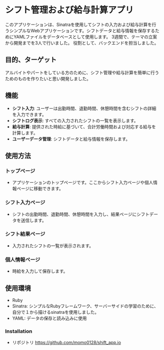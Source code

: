 # シフト管理および給与計算アプリ

このアプリケーションは、Sinatraを使用してシフトの入力および給与計算を行うシンプルなWebアプリケーションです。シフトデータと給与情報を保存するためにYAMLファイルをデータベースとして使用します。
3週間で、テーマの立案から開発までを3人で行いました。
役割として、バックエンドを担当しました。


## 目的、ターゲット
アルバイトやパートをしている方のために、シフト管理や給与計算を簡単に行うためのものを作りたいと思い開発しました。


## 機能

- **シフト入力**: ユーザーは出勤時間、退勤時間、休憩時間を含むシフトの詳細を入力できます。
- **シフトログ表示**: すべての入力されたシフトの一覧を表示します。
- **給与計算**: 提供された時給に基づいて、合計労働時間および対応する給与を計算します。
- **ユーザーデータ管理**: シフトデータと給与情報を保存します。


## 使用方法

### トップページ

- アプリケーションのトップページです。ここからシフト入力ページや個人情報ページに移動できます。

### シフト入力ページ

- シフトの出勤時間、退勤時間、休憩時間を入力し、結果ページにシフトデータを送信します。

### シフト結果ページ

- 入力されたシフトの一覧が表示されます。

### 個人情報ページ


- 時給を入力して保存します。

## 使用環境

- Ruby
- Sinatra: シンプルなRubyフレームワーク、サーバーサイドの学習のために、自分で１から描けるsinatraを使用しました。
- YAML: データの保存と読み込みに使用



### Installation
- リポジトリ https://github.com/momo0128/shift_app.io
